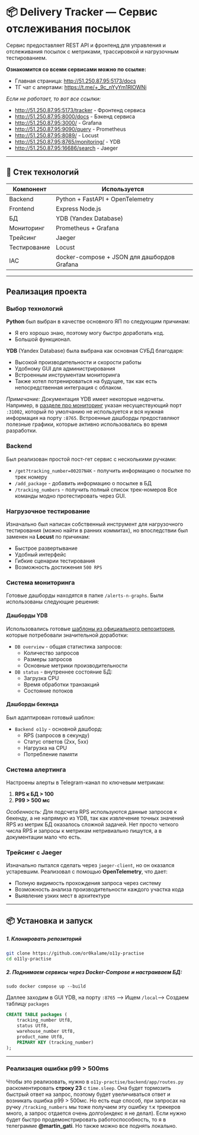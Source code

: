 # 📦 Delivery Tracker — Сервис отслеживания посылок

Сервис предоставляет REST API и фронтенд для управления и отслеживания посылок с метриками, трассировкой и нагрузочным тестированием. 

**Ознакомится со всеми сервисами можно по ссылке:**
- Главная страница: http://51.250.87.95:5173/docs
- ТГ чат с алертами: https://t.me/+_9c_nYyYm1RlOWNi

*Если не работает, то вот все ссылки:*
- http://51.250.87.95:5173/tracker - Фронтенд сервиса
- http://51.250.87.95:8000/docs - Бэкенд сервиса 
- http://51.250.87.95:3000/ - Grafana
- http://51.250.87.95:9090/query - Prometheus
- http://51.250.87.95:8089/ - Locust
- http://51.250.87.95:8765/monitoring/ - YDB
- http://51.250.87.95:16686/search - Jaeger

----
## 🧱 Стек технологий

| Компонент    | Используется                     |
| ------------ | -------------------------------- |
| Backend      | Python + FastAPI + OpenTelemetry |
| Frontend     | Express Node.js                  |
| БД           | YDB (Yandex Database)            |
| Мониторинг   | Prometheus + Grafana             |
| Трейсинг     | Jaeger                           |
| Тестирование | Locust                           |
| IAC          | docker-compose + JSON для дашбордов Grafana |

-----
## Реализация проекта

### Выбор технологий

**Python** был выбран в качестве основного ЯП по следующим причинам:
- Я его хорошо знаю, поэтому могу быстро доработать код.
- Большой функционал.

**YDB** (Yandex Database) была выбрана как основная СУБД благодаря:
- Высокой производительности и скорости работы
- Удобному GUI для администрирования
- Встроенным инструментам мониторинга
- Также хотел потренироваться на будущее, так как есть непосредственная интеграция с облаком. 

*Примечание:* Документация YDB имеет некоторые недочеты. Например, в [разделе про мониторинг](https://ydb.tech/docs/ru/devops/observability/monitoring) указан несуществующий порт `:31002`, который по умолчанию не используется и вся нужная информация на порту `:8765`. Встроенные дашборды предоставляют полезные графики, которые активно использовались во время разработки.
### Backend
Был реализован простой пост-гет сервис с несколькими ручками:
- `/get?tracking_number=002O7N4K` - получить информацию о посылке по трек номеру
- `/add_package` - добавить информацию о посылке в БД
- `/tracking_numbers` - получить полный список трек-номеров
Все команды модно протестировать через GUI.
### Нагрузочное тестирование
Изначально был написан собственный инструмент для нагрузочного тестирования (можно найти в ранних коммитах), но впоследствии был заменен на **Locust** по причинам:
- Быстрое развертывание
- Удобный интерфейс
- Гибкие сценарии тестирования
- Возможность достижения `500 RPS`

### Система мониторинга
Готовые дашборды находятся в папке `/alerts-n-graphs`. Были использованы следующие решения:
#### Дашборды YDB
Использовались готовые [шаблоны из официального репозитория](https://github.com/ydb-platform/ydb/tree/main/ydb/deploy/grafana_dashboards/), которые потребовали значительной доработки:
- `DB overview` - общая статистика запросов:
  - Количество запросов
  - Размеры запросов
  - Основные метрики производительности
- `DB status` - внутреннее состояние БД:
  - Загрузка CPU
  - Время обработки транзакций
  - Состояние потоков

#### Дашборды бекенда
Был адаптирован готовый шаблон:
- `Backend o11y` - основной дашборд:
  - RPS (запросов в секунду)
  - Статус ответов (2xx, 5xx)
  - Нагрузка на CPU
  - Потребление памяти

### Система алертинга

Настроены алерты в Telegram-канал по ключевым метрикам:
1. **RPS к БД > 100**
2. **P99 > 500 мс**

*Особенность:* Для подсчета RPS используются данные запросов к бекенду, а не напрямую из YDB, так как извлечение точных значений RPS из метрик БД оказалось сложной задачей. Нет просто четкого числа RPS и запросы к метрикам нетривиально пишутся, а в документации мало что есть.

### Трейсинг с Jaeger
Изначально пытался сделать через `jaeger-client`, но он оказался устаревшим. 
Реализовал с помощью **OpenTelemetry**, что дает:
- Полную видимость прохождения запроса через систему
- Возможность анализа производительности каждого участка кода
- Выявление узких мест в архитектуре

---

## 📦 Установка и запуск

##### 1. Клонировать репозиторий

```bash
git clone https://github.com/or0kalame/o11y-practise
cd o11ly-practise 
```

##### 2. Поднимаем сервисы через Docker-Compose и настраиваем БД:
```shell
sudo docker compose up --build
```

Даллее заходим в GUI YDB, на порту `:8765` --> Ищем `/local`--> Создаем таблицу `packages` 
```SQL
CREATE TABLE packages (
    tracking_number Utf8,
    status Utf8,
    warehouse_number Utf8,
    product_name Utf8,
    PRIMARY KEY (tracking_number)
);
```

-------------------------
### Реализация ошибки **p99 > 500ms**
Чтобы это реализовать, нужно в `o11y-practise/backend/app/routes.py` раскоментировать **строку 23** с `time.sleep`. Она будет тормозить быстрый ответ на запрос, поэтому будет увеличиваться ответ и возникать ошибка p99 > 500мс. Но есть еще способ, при запросах на ручку `/tracking_numbers` мы тоже получаем эту ошибку т.к трекеров много, а запрос отдается очень долго(индекс я не делал). Если нужно будет быстро продемонстрировать работоспособность, то я в телеграмме **@martin_gati**. Но также можно все поднять локально. 

